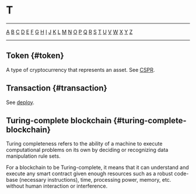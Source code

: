 # T

---

[A](/glossary/A.md) [B](/glossary/B.md) [C](/glossary/C.md) [D](/glossary/D.md) [E](/glossary/E.md) [F](/glossary/F.md) [G](/glossary/G.md) [H](/glossary/H.md) [I](/glossary/I.md) [J](/glossary/J.md) [K](/glossary/K.md) [L](/glossary/L.md) [M](/glossary/M.md) [N](/glossary/N.md) [O](/glossary/O.md) [P](/glossary/P.md) [Q](/glossary/Q.md) [R](/glossary/R.md) [S](/glossary/S.md) [T](/glossary/T.md) [U](/glossary/U.md) [V](/glossary/V.md) [W](/glossary/W.md) [X](/glossary/X.md) [Y](/glossary/Y.md) [Z](/glossary/Z.md)

---

## Token {#token}

A type of cryptocurrency that represents an asset. See [CSPR](/glossary/C.md#cspr).

## Transaction {#transaction}

See [deploy](/glossary/D.md#deploy).

## Turing-complete blockchain {#turing-complete-blockchain}

Turing completeness refers to the ability of a machine to execute computational problems on its own by deciding or recognizing data manipulation rule sets.

For a blockchain to be Turing-complete, it means that it can understand and execute any smart contract given enough resources such as a robust code-base (necessary instructions), time, processing power, memory, etc. without human interaction or interference.
